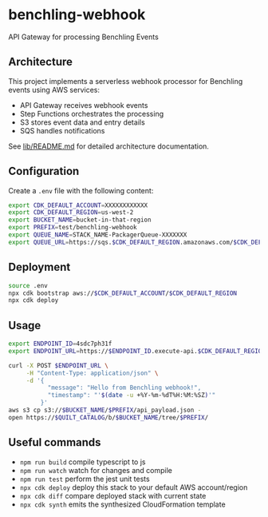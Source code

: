 # benchling-webhook

API Gateway for processing Benchling Events

## Architecture

This project implements a serverless webhook processor for Benchling events using AWS services:
- API Gateway receives webhook events
- Step Functions orchestrates the processing
- S3 stores event data and entry details
- SQS handles notifications

See [lib/README.md](lib/README.md) for detailed architecture documentation.

## Configuration

Create a `.env` file with the following content:

```bash
export CDK_DEFAULT_ACCOUNT=XXXXXXXXXXXX
export CDK_DEFAULT_REGION=us-west-2
export BUCKET_NAME=bucket-in-that-region
export PREFIX=test/benchling-webhook
export QUEUE_NAME=STACK_NAME-PackagerQueue-XXXXXXX
export QUEUE_URL=https://sqs.$CDK_DEFAULT_REGION.amazonaws.com/$CDK_DEFAULT_ACCOUNT/$QUEUE_NAME
```

## Deployment

```bash
source .env
npx cdk bootstrap aws://$CDK_DEFAULT_ACCOUNT/$CDK_DEFAULT_REGION
npx cdk deploy
```

## Usage

```bash
export ENDPOINT_ID=4sdc7ph31f
export ENDPOINT_URL=https://$ENDPOINT_ID.execute-api.$CDK_DEFAULT_REGION.amazonaws.com/$STAGE/event

curl -X POST $ENDPOINT_URL \
     -H "Content-Type: application/json" \
     -d '{
           "message": "Hello from Benchling webhook!",
           "timestamp": "'$(date -u +%Y-%m-%dT%H:%M:%SZ)'"
         }'
aws s3 cp s3://$BUCKET_NAME/$PREFIX/api_payload.json -
open https://$QUILT_CATALOG/b/$BUCKET_NAME/tree/$PREFIX/
```

## Useful commands

* `npm run build`   compile typescript to js
* `npm run watch`   watch for changes and compile
* `npm run test`    perform the jest unit tests
* `npx cdk deploy`  deploy this stack to your default AWS account/region
* `npx cdk diff`    compare deployed stack with current state
* `npx cdk synth`   emits the synthesized CloudFormation template
